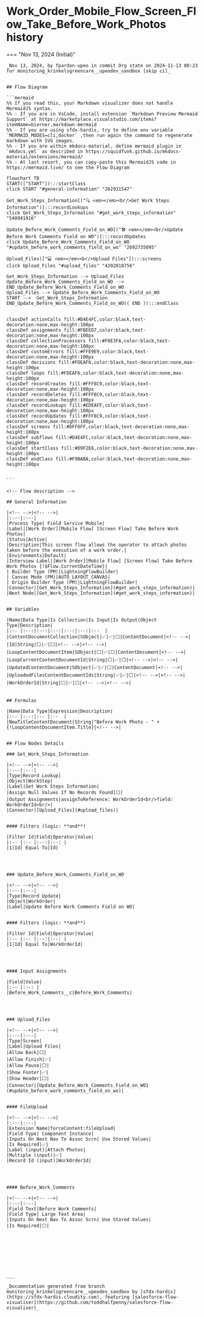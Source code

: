 # Work_Order_Mobile_Flow_Screen_Flow_Take_Before_Work_Photos history

<!-- This page has been generated to be viewed with mkdocs-material, you can not view it just as markdown . Activate tab plugin following the doc at https://squidfunk.github.io/mkdocs-material/reference/content-tabs/ -->

=== "Nov 13, 2024 (Initial)"

    _Nov 13, 2024, by fpardon-upeo in commit Org state on 2024-11-13 00:23 for monitoring_krinkelsgreencare__upeodev_sandbox [skip ci]_

    
    ## Flow Diagram
    
    ```mermaid
    %% If you read this, your Markdown visualizer does not handle MermaidJS syntax.
    %% - If you are in VsCode, install extension `Markdown Preview Mermaid Support` at https://marketplace.visualstudio.com/items?itemName=bierner.markdown-mermaid
    %% - If you are using sfdx-hardis, try to define env variable `MERMAID_MODES=cli,docker` ,then run again the command to regenerate markdown with SVG images.
    %% - If you are within mkdocs-material, define mermaid plugin in `mkdocs.yml` as described in https://squidfunk.github.io/mkdocs-material/extensions/mermaid/
    %% - At last resort, you can copy-paste this MermaidJS code in https://mermaid.live/ to see the Flow Diagram
    
    flowchart TB
    START(["START"]):::startClass
    click START "#general-information" "262931547"
    
    Get_Work_Steps_Information[("🔍 <em></em><br/>Get Work Steps Information")]:::recordLookups
    click Get_Work_Steps_Information "#get_work_steps_information" "548941916"
    
    Update_Before_Work_Comments_Field_on_WO[("🛠️ <em></em><br/>Update Before Work Comments Field on WO")]:::recordUpdates
    click Update_Before_Work_Comments_Field_on_WO "#update_before_work_comments_field_on_wo" "2692735095"
    
    Upload_Files(["💻 <em></em><br/>Upload Files"]):::screens
    click Upload_Files "#upload_files" "4202018756"
    
    Get_Work_Steps_Information --> Upload_Files
    Update_Before_Work_Comments_Field_on_WO --> END_Update_Before_Work_Comments_Field_on_WO
    Upload_Files --> Update_Before_Work_Comments_Field_on_WO
    START -->  Get_Work_Steps_Information
    END_Update_Before_Work_Comments_Field_on_WO(( END )):::endClass
    
    
    classDef actionCalls fill:#D4E4FC,color:black,text-decoration:none,max-height:100px
    classDef assignments fill:#FBEED7,color:black,text-decoration:none,max-height:100px
    classDef collectionProcessors fill:#F0E3FA,color:black,text-decoration:none,max-height:100px
    classDef customErrors fill:#FFE9E9,color:black,text-decoration:none,max-height:100px
    classDef decisions fill:#FDEAF6,color:black,text-decoration:none,max-height:100px
    classDef loops fill:#FDEAF6,color:black,text-decoration:none,max-height:100px
    classDef recordCreates fill:#FFF8C9,color:black,text-decoration:none,max-height:100px
    classDef recordDeletes fill:#FFF8C9,color:black,text-decoration:none,max-height:100px
    classDef recordLookups fill:#EDEAFF,color:black,text-decoration:none,max-height:100px
    classDef recordUpdates fill:#FFF8C9,color:black,text-decoration:none,max-height:100px
    classDef screens fill:#DFF6FF,color:black,text-decoration:none,max-height:100px
    classDef subflows fill:#D4E4FC,color:black,text-decoration:none,max-height:100px
    classDef startClass fill:#D9F2E6,color:black,text-decoration:none,max-height:100px
    classDef endClass fill:#F9BABA,color:black,text-decoration:none,max-height:100px
    
    
    ```
    
    <!-- Flow description -->
    
    ## General Information
    
    |<!-- -->|<!-- -->|
    |:---|:---|
    |Process Type| Field Service Mobile|
    |Label|[Work Order][Mobile Flow] [Screen Flow] Take Before Work Photos|
    |Status|Active|
    |Description|This screen flow allows the operator to attach photos taken before the execution of a work order.|
    |Environments|Default|
    |Interview Label|[Work Order][Mobile Flow] [Screen Flow] Take Before Work Photos {!$Flow.CurrentDateTime}|
    | Builder Type (PM)|LightningFlowBuilder|
    | Canvas Mode (PM)|AUTO_LAYOUT_CANVAS|
    | Origin Builder Type (PM)|LightningFlowBuilder|
    |Connector|[Get_Work_Steps_Information](#get_work_steps_information)|
    |Next Node|[Get_Work_Steps_Information](#get_work_steps_information)|
    
    
    ## Variables
    
    |Name|Data Type|Is Collection|Is Input|Is Output|Object Type|Description|
    |:-- |:--:|:--:|:--:|:--:|:--:|:--  |
    |ContentDocumentCollection|SObject|✅|✅|⬜|ContentDocument|<!-- -->|
    |Id|String|⬜|✅|⬜|<!-- -->|<!-- -->|
    |LoopContentDocumentItem|SObject|⬜|✅|⬜|ContentDocument|<!-- -->|
    |LoopCurrentContentDocumentId|String|⬜|✅|⬜|<!-- -->|<!-- -->|
    |UpdatedContentDocument|SObject|✅|✅|⬜|ContentDocument|<!-- -->|
    |UploadedFilesContentDocumentIds|String|✅|✅|⬜|<!-- -->|<!-- -->|
    |WorkOrderId|String|⬜|✅|⬜|<!-- -->|<!-- -->|
    
    
    ## Formulas
    
    |Name|Data Type|Expression|Description|
    |:-- |:--:|:-- |:--  |
    |NewTitleContentDocument|String|"Before Work Photo - " + {!LoopContentDocumentItem.Title}|<!-- -->|
    
    
    ## Flow Nodes Details
    
    ### Get_Work_Steps_Information
    
    |<!-- -->|<!-- -->|
    |:---|:---|
    |Type|Record Lookup|
    |Object|WorkStep|
    |Label|Get Work Steps Information|
    |Assign Null Values If No Records Found|⬜|
    |Output Assignments|assignToReference: WorkOrderId<br/>field: WorkOrderId<br/>|
    |Connector|[Upload_Files](#upload_files)|
    
    
    #### Filters (logic: **and**)
    
    |Filter Id|Field|Operator|Value|
    |:-- |:-- |:--:|:--: |
    |1|Id| Equal To|Id|
    
    
    
    
    ### Update_Before_Work_Comments_Field_on_WO
    
    |<!-- -->|<!-- -->|
    |:---|:---|
    |Type|Record Update|
    |Object|WorkOrder|
    |Label|Update Before Work Comments Field on WO|
    
    
    #### Filters (logic: **and**)
    
    |Filter Id|Field|Operator|Value|
    |:-- |:-- |:--:|:--: |
    |1|Id| Equal To|WorkOrderId|
    
    
    
    
    #### Input Assignments
    
    |Field|Value|
    |:-- |:--: |
    |Before_Work_Comments__c|Before_Work_Comments|
    
    
    
    
    ### Upload_Files
    
    |<!-- -->|<!-- -->|
    |:---|:---|
    |Type|Screen|
    |Label|Upload Files|
    |Allow Back|⬜|
    |Allow Finish|✅|
    |Allow Pause|⬜|
    |Show Footer|✅|
    |Show Header|⬜|
    |Connector|[Update_Before_Work_Comments_Field_on_WO](#update_before_work_comments_field_on_wo)|
    
    
    #### FileUpload
    
    |<!-- -->|<!-- -->|
    |:---|:---|
    |Extension Name|forceContent:fileUpload|
    |Field Type| Component Instance|
    |Inputs On Next Nav To Assoc Scrn| Use Stored Values|
    |Is Required|✅|
    |Label (input)|Attach Photos|
    |Multiple (input)|✅|
    |Record Id (input)|WorkOrderId|
    
    
    
    
    #### Before_Work_Comments
    
    |<!-- -->|<!-- -->|
    |:---|:---|
    |Field Text|Before Work Comments|
    |Field Type| Large Text Area|
    |Inputs On Next Nav To Assoc Scrn| Use Stored Values|
    |Is Required|⬜|
    
    
    
    
    
    
    
    
    ___
    
    _Documentation generated from branch monitoring_krinkelsgreencare__upeodev_sandbox by [sfdx-hardis](https://sfdx-hardis.cloudity.com), featuring [salesforce-flow-visualiser](https://github.com/toddhalfpenny/salesforce-flow-visualiser)_

